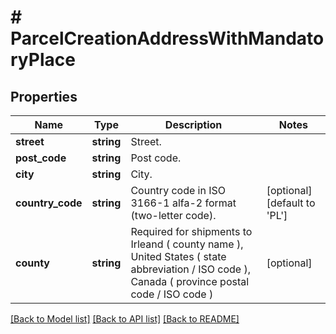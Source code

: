 # # ParcelCreationAddressWithMandatoryPlace

## Properties

Name | Type | Description | Notes
------------ | ------------- | ------------- | -------------
**street** | **string** | Street. |
**post_code** | **string** | Post code. |
**city** | **string** | City. |
**country_code** | **string** | Country code in ISO 3166-1 alfa-2 format (two-letter code). | [optional] [default to 'PL']
**county** | **string** | Required for shipments to Irleand ( county name ), United States ( state abbreviation / ISO code ), Canada ( province postal code / ISO code ) | [optional]

[[Back to Model list]](../../README.md#models) [[Back to API list]](../../README.md#endpoints) [[Back to README]](../../README.md)
